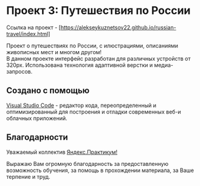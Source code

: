 # Проект 3: **Путешествия по России**

Ссылка на проект - [https://alekseykuznetsov22.github.io/russian-travel/index.html]

Проект о путешествиях по России, с илюстрациями, описаниями живописных мест и многом другом!  
В данном проекте интерфейс разработан для различных устройств от 320px. Использована технология адаптивной верстки и медиа-запросов.

## **Создано с помощью**

[Visual Studio Code](https://code.visualstudio.com/) - редактор кода, переопределенный и оптимизированный для построения и отладки современных веб-и облачных приложений.

## **Благодарности** 
Уважаемый коллектив [Яндекс.Практикум!](https://praktikum.yandex.ru/profile/web/) 

Выражаю Вам огромную благодарность за предоставленную возможность обучения, за помощь в прохождении материала, за Ваше терпение и труд. 


